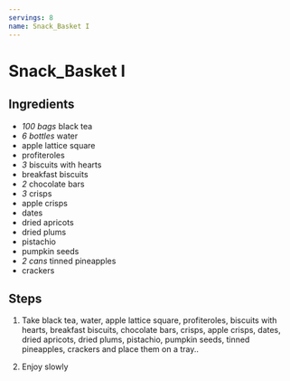 ```yaml
---
servings: 8
name: Snack_Basket I
---
```


# Snack_Basket I

## Ingredients

- *100 bags* black tea
- *6 bottles* water
- apple lattice square
- profiteroles
- *3* biscuits with hearts
- breakfast biscuits
- *2* chocolate bars
- *3* crisps
- apple crisps
- dates
- dried apricots
- dried plums
- pistachio
- pumpkin seeds
- *2 cans* tinned pineapples
- crackers

## Steps

1. Take black tea, water, apple lattice square, profiteroles, biscuits with
hearts, breakfast biscuits, chocolate bars, crisps, apple crisps, dates, dried
apricots, dried plums, pistachio, pumpkin seeds, tinned pineapples, crackers and
place them on a tray..

2. Enjoy slowly

